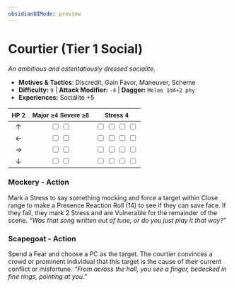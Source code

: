 ```yaml
---
obsidianUIMode: preview
---
```

# Courtier (Tier 1 Social)

*An ambitious and ostentatiously dressed socialite.*

- **Motives & Tactics**: Discredit, Gain Favor, Maneuver, Scheme
- **Difficulty:** `9` | **Attack Modifier:** `-4` | **Dagger:** `Melee 1d4+2 phy`
- **Experiences:** Socialite +5

| <small>HP</small> `2` | <small>Major</small> `≥4` <small>Severe</small> `≥8` | <small>Stress</small> `4` |
|:-:|:-:|:-:|
| ↑ |  <input type="checkbox" unchecked id="c75491f6"> <input type="checkbox" unchecked id="0a153c22"> |  <input type="checkbox" unchecked id="6d070d28"> <input type="checkbox" unchecked id="02c98824"> <input type="checkbox" unchecked id="0722d197"> <input type="checkbox" unchecked id="ce75cd44"> |
| ← |  <input type="checkbox" unchecked id="746ca4fe"> <input type="checkbox" unchecked id="d249eaa2"> |  <input type="checkbox" unchecked id="6d0234e1"> <input type="checkbox" unchecked id="39ba2488"> <input type="checkbox" unchecked id="751932fd"> <input type="checkbox" unchecked id="2f040dbf"> |
| → |  <input type="checkbox" unchecked id="cb42d275"> <input type="checkbox" unchecked id="4bfc9711"> |  <input type="checkbox" unchecked id="ae825f59"> <input type="checkbox" unchecked id="de86fc9b"> <input type="checkbox" unchecked id="bb9e1365"> <input type="checkbox" unchecked id="a856f253"> |
| ↓ |  <input type="checkbox" unchecked id="85c92d86"> <input type="checkbox" unchecked id="5e3daf02"> |  <input type="checkbox" unchecked id="64e148f1"> <input type="checkbox" unchecked id="3323d760"> <input type="checkbox" unchecked id="9ff33b02"> <input type="checkbox" unchecked id="43f82664"> |

### Mockery - Action

Mark a Stress to say something mocking and force a target within Close range to make a Presence Reaction Roll (14) to see if they can save face. If they fail, they mark 2 Stress and are Vulnerable for the remainder of the scene. *“Was that song written out of tune, or do you just play it that way?”*

### Scapegoat - Action

Spend a Fear and choose a PC as the target. The courtier convinces a crowd or prominent individual that this target is the cause of their current conflict or misfortune. *“From across the hall, you see a finger, bedecked in fine rings, pointing at you.”*